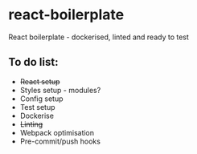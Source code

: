# react-boilerplate
React boilerplate - dockerised, linted and ready to test

## To do list:

- ~~React setup~~
- Styles setup - modules?
- Config setup
- Test setup
- Dockerise
- ~~Linting~~
- Webpack optimisation
- Pre-commit/push hooks